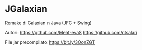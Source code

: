 # JGalaxian
Remake di Galaxian in Java (JFC + Swing)

Autori:
https://github.com/Meht-evaS
https://github.com/ntsalari

File jar precompilato:
https://bit.ly/3OonZGT
